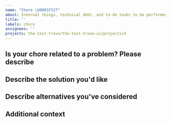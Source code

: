 ```yaml
---
name: "Chore \U0001F527"
about: Internal things, technical debt, and to-do tasks to be performed.
title: ''
labels: chore
assignees: ''
projects: the-test-trove/the-test-trove-ui/projects/4
---
```


<!-- Separate suggestions for updates to configuration or build processes and libraries / Internal things, technical debt, and to-do tasks to be performed should be reported in separate issues.-->

## Is your chore related to a problem? Please describe

<!-- A clear and concise description of what the problem is.-->

## Describe the solution you'd like

<!-- A clear and concise description of what you want to happen. -->

## Describe alternatives you've considered

<!--A clear and concise description of any alternative solutions or features you've considered. -->

## Additional context

<!-- Add any other context or screenshots about the task here. -->
